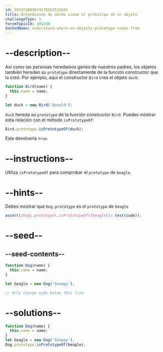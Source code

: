 ```yaml
---
id: 587d7db0367417b2b2512b81
title: Entendiendo de dónde viene el prototipo de un objeto
challengeType: 1
forumTopicId: 301330
dashedName: understand-where-an-objects-prototype-comes-from
---
```


# --description--

Así como las personas heredamos genes de nuestros padres, los objetos también heredan su `prototype` directamente de la función constructor que lo creó. Por ejemplo, aquí el constructor `Bird` crea el objeto `duck`:

```js
function Bird(name) {
  this.name = name;
}

let duck = new Bird('Donald');
```

`duck` hereda su `prototype` de la función constructor `Bird`. Puedes mostrar esta relación con el método `isPrototypeOf`:

```js
Bird.prototype.isPrototypeOf(duck);
```

Este devolvería `true`.

# --instructions--

Utiliza `isPrototypeOf` para comprobar el `prototype` de `beagle`.

# --hints--

Debes mostrar que `Dog.prototype` es el `prototype` de `beagle`

```js
assert(/Dog\.prototype\.isPrototypeOf\(beagle\)/.test(code));
```

# --seed--

## --seed-contents--

```js
function Dog(name) {
  this.name = name;
}

let beagle = new Dog('Snoopy');

// Only change code below this line
```

# --solutions--

```js
function Dog(name) {
  this.name = name;
}
let beagle = new Dog('Snoopy');
Dog.prototype.isPrototypeOf(beagle);
```
